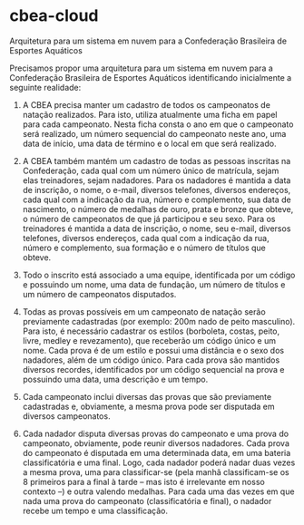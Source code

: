 # cbea-cloud
Arquitetura para um sistema em nuvem para a Confederação Brasileira de Esportes Aquáticos

Precisamos propor uma arquitetura para um sistema em nuvem para a Confederação Brasileira de Esportes Aquáticos identificando inicialmente a seguinte realidade:

1. A CBEA precisa manter um cadastro de todos os campeonatos de natação realizados. Para isto, utiliza atualmente uma ficha em papel para cada campeonato. Nesta ficha consta o ano em que o campeonato será realizado, um número sequencial do campeonato neste ano, uma data de início, uma data de término e o local em que será realizado.

2. A CBEA também mantém um cadastro de todas as pessoas inscritas na Confederação, cada qual com um número único de matrícula, sejam elas treinadores, sejam nadadores.
   Para os nadadores é mantida a data de inscrição, o nome, o e-mail, diversos telefones, diversos endereços, cada qual com a indicação da rua, número e complemento, sua data de nascimento, o número de medalhas de ouro, prata e bronze que obteve, o número de campeonatos de que já participou e seu sexo.
   Para os treinadores é mantida a data de inscrição, o nome, seu e-mail, diversos telefones, diversos endereços, cada qual com a indicação da rua, número e complemento, sua formação e o número de títulos que obteve.

3. Todo o inscrito está associado a uma equipe, identificada por um código e possuindo um nome, uma data de fundação, um número de títulos e um número de campeonatos disputados.

4. Todas as provas possíveis em um campeonato de natação serão previamente cadastradas (por exemplo: 200m nado de peito masculino).
   Para isto, é necessário cadastrar os estilos (borboleta, costas, peito, livre, medley e revezamento), que receberão um código único e um nome.
   Cada prova é de um estilo e possui uma distância e o sexo dos nadadores, além de um código único.
   Para cada prova são mantidos diversos recordes, identificados por um código sequencial na prova e possuindo uma data, uma descrição e um tempo.

5. Cada campeonato inclui diversas das provas que são previamente cadastradas e, obviamente, a mesma prova pode ser disputada em diversos campeonatos.

6. Cada nadador disputa diversas provas do campeonato e uma prova do campeonato, obviamente, pode reunir diversos nadadores.
   Cada prova do campeonato é disputada em uma determinada data, em uma bateria classificatória e uma final.
   Logo, cada nadador poderá nadar duas vezes a mesma prova, uma para classificar-se (pela manhã classificam-se os 8 primeiros para a final à tarde – mas isto é
irrelevante em nosso contexto –) e outra valendo medalhas.
   Para cada uma das vezes em que nada uma prova do campeonato (classificatória e final), o nadador recebe um tempo e uma classificação.
